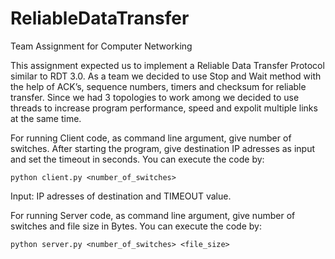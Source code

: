 # ReliableDataTransfer
Team Assignment for Computer Networking

This assignment expected us to implement a Reliable Data Transfer Protocol similar to RDT 3.0. As a team we decided to use Stop and Wait method with the help of ACK’s, sequence numbers, timers and checksum for reliable transfer. Since we had 3 topologies to work among we decided to use threads to increase program performance, speed and expolit multiple links at the same time.

For running Client code, as command line argument, give number of switches.
After starting the program, give destination IP adresses as input and set the timeout in seconds.
You can execute the code by:
```
python client.py <number_of_switches>
```
Input: IP adresses of destination and TIMEOUT value.

For running Server code, as command line argument, give number of switches and file size in Bytes.
You can execute the code by:
```
python server.py <number_of_switches> <file_size>
```
